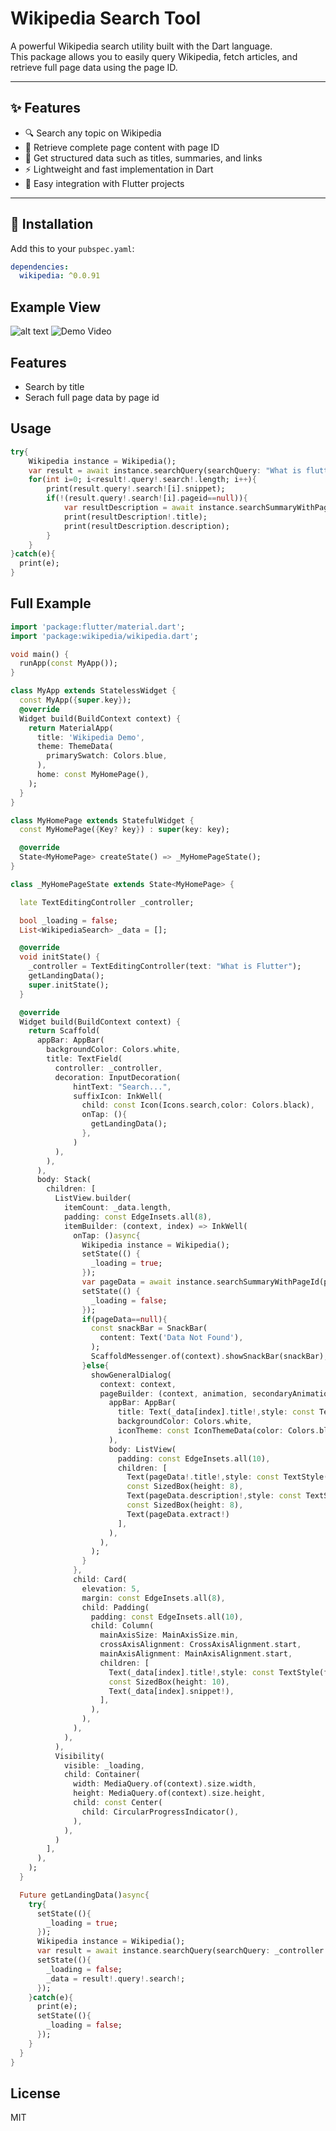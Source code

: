 # Wikipedia Search Tool

A powerful Wikipedia search utility built with the Dart language.  
This package allows you to easily query Wikipedia, fetch articles, and retrieve full page data using the page ID.

---

## ✨ Features
- 🔍 Search any topic on Wikipedia
- 📄 Retrieve complete page content with page ID
- 📝 Get structured data such as titles, summaries, and links
- ⚡ Lightweight and fast implementation in Dart
- 📱 Easy integration with Flutter projects

---

## 🚀 Installation

Add this to your `pubspec.yaml`:

```yaml
dependencies:
  wikipedia: ^0.0.91
```

## Example View
![alt text](https://firebasestorage.googleapis.com/v0/b/last-2be53.appspot.com/o/1.png?alt=media&token=e654af70-3706-4efe-baa0-10be1bb5da5f)
![Demo Video](https://firebasestorage.googleapis.com/v0/b/last-2be53.appspot.com/o/0Video.gif?alt=media&token=6c78dcd5-30ba-4538-afa2-7b0c0f051822)

## Features

- Search by title
- Serach full page data by page id

## Usage

```dart
try{
    Wikipedia instance = Wikipedia();
    var result = await instance.searchQuery(searchQuery: "What is flutter?",limit: 1);
    for(int i=0; i<result!.query!.search!.length; i++){
        print(result.query!.search![i].snippet);
        if(!(result.query!.search![i].pageid==null)){
            var resultDescription = await instance.searchSummaryWithPageId(pageId: result.query!.search![i].pageid!);
            print(resultDescription!.title);
            print(resultDescription.description);
        }
    }
}catch(e){
  print(e);
}
```

## Full Example
```dart
import 'package:flutter/material.dart';
import 'package:wikipedia/wikipedia.dart';

void main() {
  runApp(const MyApp());
}

class MyApp extends StatelessWidget {
  const MyApp({super.key});
  @override
  Widget build(BuildContext context) {
    return MaterialApp(
      title: 'Wikipedia Demo',
      theme: ThemeData(
        primarySwatch: Colors.blue,
      ),
      home: const MyHomePage(),
    );
  }
}

class MyHomePage extends StatefulWidget {
  const MyHomePage({Key? key}) : super(key: key);

  @override
  State<MyHomePage> createState() => _MyHomePageState();
}

class _MyHomePageState extends State<MyHomePage> {

  late TextEditingController _controller;

  bool _loading = false;
  List<WikipediaSearch> _data = [];

  @override
  void initState() {
    _controller = TextEditingController(text: "What is Flutter");
    getLandingData();
    super.initState();
  }

  @override
  Widget build(BuildContext context) {
    return Scaffold(
      appBar: AppBar(
        backgroundColor: Colors.white,
        title: TextField(
          controller: _controller,
          decoration: InputDecoration(
              hintText: "Search...",
              suffixIcon: InkWell(
                child: const Icon(Icons.search,color: Colors.black),
                onTap: (){
                  getLandingData();
                },
              )
          ),
        ),
      ),
      body: Stack(
        children: [
          ListView.builder(
            itemCount: _data.length,
            padding: const EdgeInsets.all(8),
            itemBuilder: (context, index) => InkWell(
              onTap: ()async{
                Wikipedia instance = Wikipedia();
                setState(() {
                  _loading = true;
                });
                var pageData = await instance.searchSummaryWithPageId(pageId: _data[index].pageid!);
                setState(() {
                  _loading = false;
                });
                if(pageData==null){
                  const snackBar = SnackBar(
                    content: Text('Data Not Found'),
                  );
                  ScaffoldMessenger.of(context).showSnackBar(snackBar);
                }else{
                  showGeneralDialog(
                    context: context,
                    pageBuilder: (context, animation, secondaryAnimation) => Scaffold(
                      appBar: AppBar(
                        title: Text(_data[index].title!,style: const TextStyle(color: Colors.black)),
                        backgroundColor: Colors.white,
                        iconTheme: const IconThemeData(color: Colors.black),
                      ),
                      body: ListView(
                        padding: const EdgeInsets.all(10),
                        children: [
                          Text(pageData!.title!,style: const TextStyle(fontWeight: FontWeight.bold, fontSize: 20),),
                          const SizedBox(height: 8),
                          Text(pageData.description!,style: const TextStyle(color: Colors.grey, fontStyle: FontStyle.italic),),
                          const SizedBox(height: 8),
                          Text(pageData.extract!)
                        ],
                      ),
                    ),
                  );
                }
              },
              child: Card(
                elevation: 5,
                margin: const EdgeInsets.all(8),
                child: Padding(
                  padding: const EdgeInsets.all(10),
                  child: Column(
                    mainAxisSize: MainAxisSize.min,
                    crossAxisAlignment: CrossAxisAlignment.start,
                    mainAxisAlignment: MainAxisAlignment.start,
                    children: [
                      Text(_data[index].title!,style: const TextStyle(fontWeight: FontWeight.bold, fontSize: 18),),
                      const SizedBox(height: 10),
                      Text(_data[index].snippet!),
                    ],
                  ),
                ),
              ),
            ),
          ),
          Visibility(
            visible: _loading,
            child: Container(
              width: MediaQuery.of(context).size.width,
              height: MediaQuery.of(context).size.height,
              child: const Center(
                child: CircularProgressIndicator(),
              ),
            ),
          )
        ],
      ),
    );
  }

  Future getLandingData()async{
    try{
      setState((){
        _loading = true;
      });
      Wikipedia instance = Wikipedia();
      var result = await instance.searchQuery(searchQuery: _controller.text,limit: 10);
      setState((){
        _loading = false;
        _data = result!.query!.search!;
      });
    }catch(e){
      print(e);
      setState((){
        _loading = false;
      });
    }
  }
}

```

## License

MIT